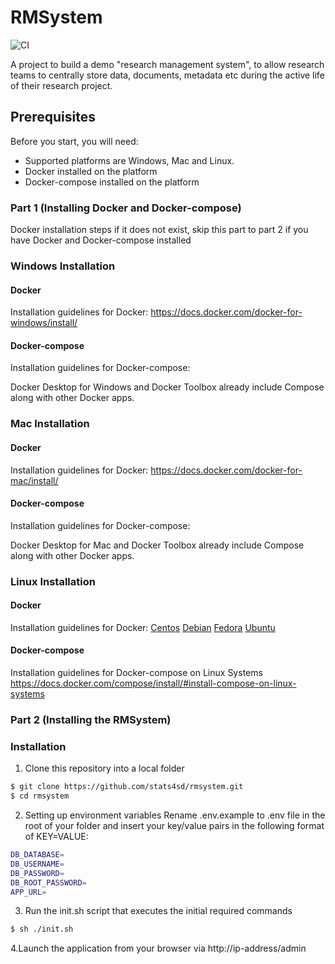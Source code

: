 # RMSystem

![CI](https://github.com/stats4sd/rmsystem/workflows/CI/badge.svg)

A project to build a demo "research management system", to allow research teams to centrally store data, documents, metadata etc during the active life of their research project.

## Prerequisites
Before you start, you will need: 
  - Supported platforms are Windows, Mac and Linux.
  - Docker installed on the platform
  - Docker-compose installed on the platform
### Part 1 (Installing Docker and Docker-compose)
Docker installation steps if it does not exist, skip this part to part 2 if you have Docker and Docker-compose installed
### Windows Installation
#### Docker
Installation guidelines for Docker:
https://docs.docker.com/docker-for-windows/install/

#### Docker-compose
Installation guidelines for Docker-compose:

Docker Desktop for Windows and Docker Toolbox already include Compose along with other Docker apps.
### Mac Installation
#### Docker
Installation guidelines for Docker:
https://docs.docker.com/docker-for-mac/install/
#### Docker-compose
Installation guidelines for Docker-compose:

Docker Desktop for Mac and Docker Toolbox already include Compose along with other Docker apps.

### Linux Installation
#### Docker
Installation guidelines for Docker:
[Centos](https://docs.docker.com/install/linux/docker-ce/centos/)
[Debian](https://docs.docker.com/install/linux/docker-ce/debian/)
[Fedora](https://docs.docker.com/install/linux/docker-ce/fedora/)
[Ubuntu](https://docs.docker.com/install/linux/docker-ce/ubuntu/)
#### Docker-compose
Installation guidelines for Docker-compose on Linux Systems
https://docs.docker.com/compose/install/#install-compose-on-linux-systems

### Part 2 (Installing the RMSystem)

### Installation
1. Clone this repository into a local folder
```sh
$ git clone https://github.com/stats4sd/rmsystem.git
$ cd rmsystem
```
2. Setting up environment variables
Rename .env.example to .env file in the root of your folder and insert your key/value pairs in the following format of KEY=VALUE:
```sh
DB_DATABASE=
DB_USERNAME=
DB_PASSWORD=
DB_ROOT_PASSWORD=
APP_URL=
```
3. Run the init.sh script that executes the initial required commands
```sh
$ sh ./init.sh
```

4.Launch the application from your browser via http://ip-address/admin
  
